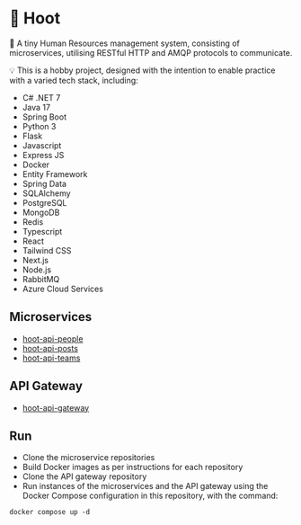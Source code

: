 # 🦉 Hoot
🌱 A tiny Human Resources management system, consisting of microservices, utilising RESTful HTTP and AMQP protocols to communicate.

💡 This is a hobby project, designed with the intention to enable practice with a varied tech stack, including:
- C# .NET 7
- Java 17
- Spring Boot
- Python 3
- Flask
- Javascript
- Express JS
- Docker
- Entity Framework
- Spring Data
- SQLAlchemy
- PostgreSQL
- MongoDB
- Redis
- Typescript
- React
- Tailwind CSS
- Next.js
- Node.js
- RabbitMQ
- Azure Cloud Services

## Microservices
- [hoot-api-people](https://github.com/chrisashwalker/hoot-api-people)
- [hoot-api-posts](https://github.com/chrisashwalker/hoot-api-posts)
- [hoot-api-teams](https://github.com/chrisashwalker/hoot-api-teams)

## API Gateway
- [hoot-api-gateway](https://github.com/chrisashwalker/hoot-api-gateway)

## Run
- Clone the microservice repositories
- Build Docker images as per instructions for each repository
- Clone the API gateway repository
- Run instances of the microservices and the API gateway using the Docker Compose configuration in this repository, with the command:
```
docker compose up -d
```

